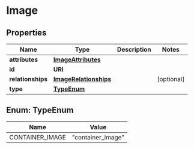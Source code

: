 

# Image


## Properties

| Name | Type | Description | Notes |
|------------ | ------------- | ------------- | -------------|
|**attributes** | [**ImageAttributes**](ImageAttributes.md) |  |  |
|**id** | **URI** |  |  |
|**relationships** | [**ImageRelationships**](ImageRelationships.md) |  |  [optional] |
|**type** | [**TypeEnum**](#TypeEnum) |  |  |



## Enum: TypeEnum

| Name | Value |
|---- | -----|
| CONTAINER_IMAGE | &quot;container_image&quot; |



